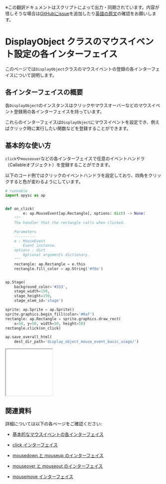 <span class="inconspicuous-txt">※この翻訳ドキュメントはスクリプトによって出力・同期されています。内容が怪しそうな場合は<a href="https://github.com/simon-ritchie/apysc/issues" target="_blank">GitHubにissue</a>を追加したり[英語の原文](../en/display_object_mouse_event.html)の確認をお願いします。</span>

# DisplayObject クラスのマウスイベント設定の各インターフェイス

このページでは`DisplayObject`クラスのマウスイベントの登録の各インターフェイスについて説明します。

## 各インターフェイスの概要

各`DisplayObject`のインスタンスはクリックやマウスオーバーなどのマウスイベント登録用の各インターフェイスを持っています。

これらのインターフェイスは`DisplayObject`にマウスイベントを設定でき、例えばクリック時に実行したい関数などを登録することができます。

## 基本的な使い方

`click`や`mouseover`などの各インターフェイスで任意のイベントハンドラ（Callableオブジェクト）を登録することができます。

以下のコード例ではクリックのイベントハンドラを設定しており、四角をクリックすると色が変わるようにしています。

```py
# runnable
import apysc as ap


def on_click(
        e: ap.MouseEvent[ap.Rectangle], options: dict) -> None:
    """
    The handler that the rectangle calls when clicked.

    Parameters
    ----------
    e : MouseEvent
        Event instance.
    options : dict
        Optional arguments dictionary.
    """
    rectangle: ap.Rectangle = e.this
    rectangle.fill_color = ap.String('#f0a')


ap.Stage(
    background_color='#333',
    stage_width=150,
    stage_height=150,
    stage_elem_id='stage')

sprite: ap.Sprite = ap.Sprite()
sprite.graphics.begin_fill(color='#0af')
rectangle: ap.Rectangle = sprite.graphics.draw_rect(
    x=50, y=50, width=50, height=50)
rectangle.click(on_click)

ap.save_overall_html(
    dest_dir_path='display_object_mouse_event_basic_usage/')
```

<iframe src="static/display_object_mouse_event_basic_usage/index.html" width="150" height="150"></iframe>

## 関連資料

詳細については以下の各ページをご確認ください:

- [基本的なマウスイベントの各インターフェイス](jp_mouse_event_basic.md)
- [click インターフェイス](jp_click.md)

- [mousedown と mouseup のインターフェイス](jp_mousedown_and_mouseup.md)
- [mouseover と mouseout のインターフェイス](jp_mouseover_and_mouseout.md)

- [mousemove インターフェイス](jp_mousemove.md)